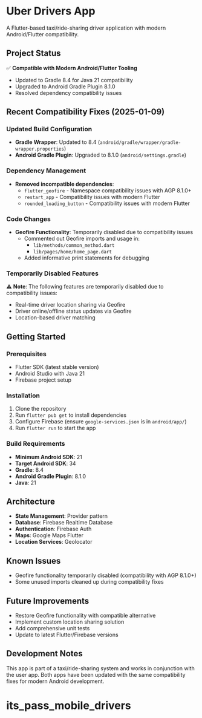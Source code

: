 # Uber Drivers App

A Flutter-based taxi/ride-sharing driver application with modern Android/Flutter compatibility.

## Project Status

✅ **Compatible with Modern Android/Flutter Tooling**
- Updated to Gradle 8.4 for Java 21 compatibility
- Upgraded to Android Gradle Plugin 8.1.0
- Resolved dependency compatibility issues

## Recent Compatibility Fixes (2025-01-09)

### Updated Build Configuration
- **Gradle Wrapper**: Updated to 8.4 (`android/gradle/wrapper/gradle-wrapper.properties`)
- **Android Gradle Plugin**: Upgraded to 8.1.0 (`android/settings.gradle`)

### Dependency Management
- **Removed incompatible dependencies**:
  - `flutter_geofire` - Namespace compatibility issues with AGP 8.1.0+
  - `restart_app` - Compatibility issues with modern Flutter
  - `rounded_loading_button` - Compatibility issues with modern Flutter

### Code Changes
- **Geofire Functionality**: Temporarily disabled due to compatibility issues
  - Commented out Geofire imports and usage in:
    - `lib/methods/common_method.dart`
    - `lib/pages/home/home_page.dart`
  - Added informative print statements for debugging

### Temporarily Disabled Features
⚠️ **Note**: The following features are temporarily disabled due to compatibility issues:
- Real-time driver location sharing via Geofire
- Driver online/offline status updates via Geofire
- Location-based driver matching

## Getting Started

### Prerequisites
- Flutter SDK (latest stable version)
- Android Studio with Java 21
- Firebase project setup

### Installation
1. Clone the repository
2. Run `flutter pub get` to install dependencies
3. Configure Firebase (ensure `google-services.json` is in `android/app/`)
4. Run `flutter run` to start the app

### Build Requirements
- **Minimum Android SDK**: 21
- **Target Android SDK**: 34
- **Gradle**: 8.4
- **Android Gradle Plugin**: 8.1.0
- **Java**: 21

## Architecture
- **State Management**: Provider pattern
- **Database**: Firebase Realtime Database
- **Authentication**: Firebase Auth
- **Maps**: Google Maps Flutter
- **Location Services**: Geolocator

## Known Issues
- Geofire functionality temporarily disabled (compatibility with AGP 8.1.0+)
- Some unused imports cleaned up during compatibility fixes

## Future Improvements
- Restore Geofire functionality with compatible alternative
- Implement custom location sharing solution
- Add comprehensive unit tests
- Update to latest Flutter/Firebase versions

## Development Notes
This app is part of a taxi/ride-sharing system and works in conjunction with the user app. Both apps have been updated with the same compatibility fixes for modern Android development.
# its_pass_mobile_drivers
